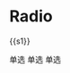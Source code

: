 # Radio

<div class="preview">
  <p>{{s1}}</p>
  <m-radio-group v-model="s1">
    <m-radio value="1">单选</m-radio>
    <m-radio value="2">单选</m-radio>
    <m-radio value="3">单选</m-radio>
  </m-radio-group>
</div>

<script>
  var previews = document.querySelectorAll('.preview')
  for (var i = 0; i < previews.length; i++) {
    new Vue({
      el: previews[i],
      data () {
        return {
          s1: '1'
        }
      }
    })
  }
</script>